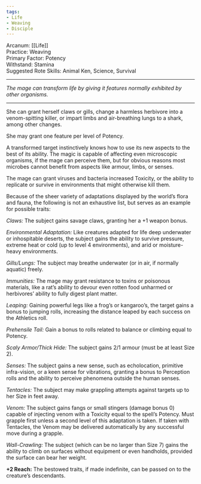 ```yaml
---
tags:
- Life
- Weaving
- Disciple
---
```


Arcanum: [[Life]]\
Practice: Weaving\
Primary Factor: Potency\
Withstand: Stamina\
Suggested Rote Skills: Animal Ken, Science, Survival

---

_The mage can transform life by giving it features normally exhibited by other organisms._

---

She can grant herself claws or gills, change a harmless herbivore into a venom-spitting killer, or impart limbs and air-breathing lungs to a shark, among other changes.

She may grant one feature per level of Potency.

A transformed target instinctively knows how to use its new aspects to the best of its ability. The magic is capable of affecting even microscopic organisms, if the mage can perceive them, but for obvious reasons most microbes cannot benefit from aspects like armour, limbs, or senses.

The mage can grant viruses and bacteria increased Toxicity, or the ability to replicate or survive in environments that might otherwise kill them.

Because of the sheer variety of adaptations displayed by the world’s flora and fauna, the following is not an exhaustive list, but serves as an example for possible traits:

_Claws:_ The subject gains savage claws, granting her a +1 weapon bonus.

_Environmental Adaptation:_ Like creatures adapted for life deep underwater or inhospitable deserts, the subject gains the ability to survive pressure, extreme heat or cold (up to level 4 environments), and arid or moisture-heavy environments.

_Gills/Lungs:_ The subject may breathe underwater (or in air, if normally aquatic) freely.

_Immunities:_ The mage may grant resistance to toxins or poisonous materials, like a rat’s ability to devour even rotten food unharmed or herbivores’ ability to fully digest plant matter.

_Leaping:_ Gaining powerful legs like a frog’s or kangaroo’s, the target gains a bonus to jumping rolls, increasing the distance leaped by each success on the Athletics roll.

_Prehensile Tail:_ Gain a bonus to rolls related to balance or climbing equal to Potency.

_Scaly Armor/Thick Hide:_ The subject gains 2/1 armour (must be at least Size 2).

_Senses:_ The subject gains a new sense, such as echolocation, primitive infra-vision, or a keen sense for vibrations, granting a bonus to Perception rolls and the ability to perceive phenomena outside the human senses.

_Tentacles:_ The subject may make grappling attempts against targets up to her Size in feet away.

_Venom:_ The subject gains fangs or small stingers (damage bonus 0) capable of injecting venom with a Toxicity equal to the spell’s Potency. Must grapple first unless a second level of this adaptation is taken. If taken with Tentacles, the Venom may be delivered automatically by any successful move during a grapple.

_Wall-Crawling:_ The subject (which can be no larger than Size 7) gains the ability to climb on surfaces without equipment or even handholds, provided the surface can bear her weight.

**+2 Reach:** The bestowed traits, if made indefinite, can be passed on to the creature’s descendants.